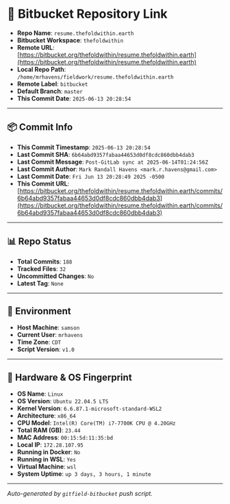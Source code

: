 # 🔗 Bitbucket Repository Link

- **Repo Name**: `resume.thefoldwithin.earth`
- **Bitbucket Workspace**: `thefoldwithin`
- **Remote URL**: [https://bitbucket.org/thefoldwithin/resume.thefoldwithin.earth](https://bitbucket.org/thefoldwithin/resume.thefoldwithin.earth)
- **Local Repo Path**: `/home/mrhavens/fieldwork/resume.thefoldwithin.earth`
- **Remote Label**: `bitbucket`
- **Default Branch**: `master`
- **This Commit Date**: `2025-06-13 20:28:54`

---

## 📦 Commit Info

- **This Commit Timestamp**: `2025-06-13 20:28:54`
- **Last Commit SHA**: `6b64abd9357fabaa44653d0df8cdc860dbb4dab3`
- **Last Commit Message**: `Post-GitLab sync at 2025-06-14T01:24:56Z`
- **Last Commit Author**: `Mark Randall Havens <mark.r.havens@gmail.com>`
- **Last Commit Date**: `Fri Jun 13 20:28:49 2025 -0500`
- **This Commit URL**: [https://bitbucket.org/thefoldwithin/resume.thefoldwithin.earth/commits/6b64abd9357fabaa44653d0df8cdc860dbb4dab3](https://bitbucket.org/thefoldwithin/resume.thefoldwithin.earth/commits/6b64abd9357fabaa44653d0df8cdc860dbb4dab3)

---

## 📊 Repo Status

- **Total Commits**: `188`
- **Tracked Files**: `32`
- **Uncommitted Changes**: `No`
- **Latest Tag**: `None`

---

## 🧭 Environment

- **Host Machine**: `samson`
- **Current User**: `mrhavens`
- **Time Zone**: `CDT`
- **Script Version**: `v1.0`

---

## 🧬 Hardware & OS Fingerprint

- **OS Name**: `Linux`
- **OS Version**: `Ubuntu 22.04.5 LTS`
- **Kernel Version**: `6.6.87.1-microsoft-standard-WSL2`
- **Architecture**: `x86_64`
- **CPU Model**: `Intel(R) Core(TM) i7-7700K CPU @ 4.20GHz`
- **Total RAM (GB)**: `23.44`
- **MAC Address**: `00:15:5d:11:35:bd`
- **Local IP**: `172.28.107.95`
- **Running in Docker**: `No`
- **Running in WSL**: `Yes`
- **Virtual Machine**: `wsl`
- **System Uptime**: `up 3 days, 3 hours, 1 minute`

---

_Auto-generated by `gitfield-bitbucket` push script._

